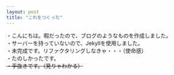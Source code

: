 ```yaml
---
layout: post
title: "これをつくった"
---
```

・こんにちは。暇だったので、ブログのようなものを作成しました。  
・サーバーを持っていないので、Jekyllを使用しました。  
・未完成です。リファクタリングしなきゃ・・・（使命感）  
・たのしかったです。  
<del>・手抜きです。（見りゃわかる）</del>

